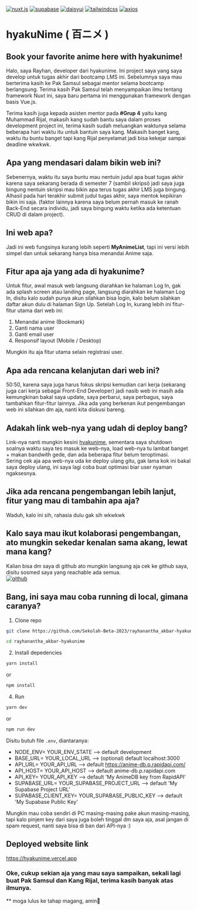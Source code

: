 <a href='https://github.com/shivamkapasia0' target="_blank"><img alt='nuxt.js' src='https://img.shields.io/badge/Nuxt_v2-100000?style=for-the-badge&logo=nuxt.js&logoColor=FFFFFF&labelColor=2AAA2A&color=2AAA2A'/></a>
<a href='https://github.com/shivamkapasia0' target="_blank"><img alt='supabase' src='https://img.shields.io/badge/Supabase_v1-100000?style=for-the-badge&logo=supabase&logoColor=368036&labelColor=F7F7F7&color=F7F7F7'/></a>
<a href='https://daisyui.com' target="_blank"><img alt='daisyui' src='https://img.shields.io/badge/daisyui_3.x-100000?style=for-the-badge&logo=daisyui&logoColor=4DFA61&labelColor=FFFFFF&color=4DFA61'/></a>
<a href='' target="_blank"><img alt='tailwindcss' src='https://img.shields.io/badge/tailwindcss-100000?style=for-the-badge&logo=tailwindcss&logoColor=447DED&labelColor=FFFFFF&color=447DED'/></a>
<a href='' target="_blank"><img alt='axios' src='https://img.shields.io/badge/@nuxtjs/axios-100000?style=for-the-badge&logo=axios&logoColor=BF54F4&labelColor=FFFFFF&color=BF54F4'/></a>
<a href='https://rapidapi.com' target="_blank"><img alt='' src='https://img.shields.io/badge/Rapidapi-100000?style=for-the-badge&logo=&logoColor=1D75E1&labelColor=FFFFFF&color=1D75E1'/></a>

# hyakuNime ( 百ニメ )
## Book your favorite anime here with hyakunime!

Halo, saya Rayhan, developer dari hyakunime. Ini project saya yang saya develop untuk tugas akhir dari bootcamp LMS ini.
Sebelumnya saya mau berterima kasih ke Pak Samsul sebagai mentor selama bootcamp berlangsung.
Terima kasih Pak Samsul telah menyampaikan ilmu tentang framework Nuxt ini, saya baru pertama ini menggunakan framework dengan
basis Vue.js.

Terima kasih juga kepada asisten mentor pada **#Grup 4** yaitu kang Muhammad Rijal, makasih kang sudah bantu saya
dalam proses development project ini, terima kasih sudah meluangkan waktunya selama beberapa hari waktu itu untuk bantuin saya kang.
Makasih banget kang, waktu itu buntu banget tapi kang Rijal penyelamat jadi bisa kekejar sampai deadline wkwkwk.

## Apa yang mendasari dalam bikin web ini?
Sebenernya, waktu itu saya buntu mau nentuin judul apa buat tugas akhir karena saya sekarang berada di semester 7 (sambil skripsi) jadi saya juga bingung
nentuin skripsi mau bikin apa terus tugas akhir LMS juga bingung. Alhasil pada hari terakhir submit judul tugas akhir, saya mentok kepikiran bikin ini saja.
(faktor lainnya karena saya belum pernah masuk ke ranah Back-End secara individu, jadi saya bingung waktu ketika ada ketentuan CRUD di dalam project).

## Ini web apa?
Jadi ini web fungsinya kurang lebih seperti **MyAnimeList**, tapi ini versi lebih simpel dan untuk sekarang hanya bisa menandai Anime saja.

## Fitur apa aja yang ada di hyakunime?
Untuk fitur, awal masuk web langsung diarahkan ke halaman Log In, gak ada splash screen atau landing page, langsung diarahkan ke halaman Log In,
disitu kalo sudah punya akun silahkan bisa login, kalo belum silahkan daftar akun dulu di halaman Sign Up. Setelah Log In, kurang lebih ini fitur-fitur utama
dari web ini:
1. Menandai anime (Bookmark)
2. Ganti nama user
3. Ganti email user
4. Responsif layout (Mobile / Desktop)

Mungkin itu aja fitur utama selain registrasi user.

## Apa ada rencana kelanjutan dari web ini?
50:50, karena saya juga harus fokus skripsi kemudian cari kerja (sekarang juga cari kerja sebagai Front-End Developer) jadi nasib web ini masih ada kemungkinan bakal
saya update, saya perbarui, saya perbagus, saya tambahkan fitur-fitur lainnya. Jika ada yang berkenan ikut pengembangan web ini silahkan dm aja, nanti kita diskusi bareng.

## Adakah link web-nya yang udah di deploy bang?
Link-nya nanti mungkin kesini [hyakunime](#deployed-website-link), sementara saya shutdown soalnya waktu saya tes
masuk ke web-nya, load web-nya tu lambat banget + makan bandwith gede, dan ada beberapa fitur belum teroptimasi. <br>
Sering cek aja apa web-nya uda ke deploy ulang gitu, gak lama kok ini bakal saya deploy ulang,
ini saya lagi coba buat optimasi biar user nyaman ngaksesnya.

## Jika ada rencana pengembangan lebih lanjut, fitur yang mau di tambahin apa aja?
Waduh, kalo ini sih, rahasia dulu gak sih wkwkwk

## Kalo saya mau ikut kolaborasi pengembangan, ato mungkin sekedar kenalan sama akang, lewat mana kang?
Kalian bisa dm saya di github ato mungkin langsung aja cek ke github saya, disitu sosmed saya yang reachable ada semua. <br>
<a href='https://github.com/rayzio-jax' target="_blank"><img alt='github' src='https://img.shields.io/badge/rayziojax-100000?style=for-the-badge&logo=github&logoColor=FFFFFF&labelColor=000000&color=F7F7F7'/></a>

## Bang, ini saya mau coba running di local, gimana caranya?
1. Clone repo
```bash
git clone https://github.com/Sekolah-Beta-2023/rayhanantha_akbar-hyakunime.git
```
```bash
cd rayhanantha_akbar-hyakunime
```
2. Install depedencies
```bash
yarn install
```
or
```bash
npm install
```
4. Run
```bash
yarn dev
```
or
```bash
npm run dev
```

Disitu butuh file `.env`, diantaranya:
* NODE_ENV= YOUR_ENV_STATE --> default development
* BASE_URL= YOUR_LOCAL_URL --> (optional) default localhost:3000
* API_URL= YOUR_API_URL --> default https://anime-db.p.rapidapi.com/
* API_HOST= YOUR_API_HOST --> default anime-db.p.rapidapi.com
* API_KEY= YOUR_API_KEY --> default 'My AnimeDB key from RapidAPI'
* SUPABASE_URL= YOUR_SUPABASE_PROJECT_URL --> default 'My Supabase Project URL'
* SUPABASE_CLIENT_KEY= YOUR_SUPABASE_PUBLIC_KEY --> default 'My Supabase Public Key'

Mungkin mau coba sendiri di PC masing-masing pake akun masing-masing, tapi kalo pinjem key dari saya juga boleh
tinggal dm saya aja, asal jangan di spam request, nanti saya bisa di ban dari API-nya :)

## Deployed website link
https://hyakunime.vercel.app

### Oke, cukup sekian aja yang mau saya sampaikan, sekali lagi buat Pak Samsul dan Kang Rijal, terima kasih banyak atas ilmunya.
** moga lulus ke tahap magang, amin🙏

